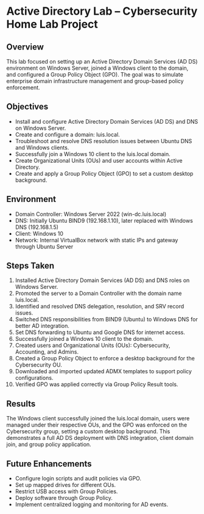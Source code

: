 # Active Directory Lab – Cybersecurity Home Lab Project

## Overview
This lab focused on setting up an Active Directory Domain Services (AD DS) environment on Windows Server, joined a Windows client to the domain, and configured a Group Policy Object (GPO). The goal was to simulate enterprise domain infrastructure management and group-based policy enforcement.

## Objectives
- Install and configure Active Directory Domain Services (AD DS) and DNS on Windows Server.
- Create and configure a domain: luis.local.
- Troubleshoot and resolve DNS resolution issues between Ubuntu DNS and Windows clients.
- Successfully join a Windows 10 client to the luis.local domain.
- Create Organizational Units (OUs) and user accounts within Active Directory.
- Create and apply a Group Policy Object (GPO) to set a custom desktop background.

## Environment
- Domain Controller: Windows Server 2022 (win-dc.luis.local)
- DNS: Initially Ubuntu BIND9 (192.168.1.10), later replaced with Windows DNS (192.168.1.5)
- Client: Windows 10
- Network: Internal VirtualBox network with static IPs and gateway through Ubuntu Server

## Steps Taken
1. Installed Active Directory Domain Services (AD DS) and DNS roles on Windows Server.
2. Promoted the server to a Domain Controller with the domain name luis.local.
3. Identified and resolved DNS delegation, resolution, and SRV record issues.
4. Switched DNS responsibilities from BIND9 (Ubuntu) to Windows DNS for better AD integration.
5. Set DNS forwarding to Ubuntu and Google DNS for internet access.
6. Successfully joined a Windows 10 client to the domain.
7. Created users and Organizational Units (OUs): Cybersecurity, Accounting, and Admins.
8. Created a Group Policy Object to enforce a desktop background for the Cybersecurity OU.
9. Downloaded and imported updated ADMX templates to support policy configurations.
10. Verified GPO was applied correctly via Group Policy Result tools.

## Results
The Windows client successfully joined the luis.local domain, users were managed under their respective OUs, and the GPO was enforced on the Cybersecurity group, setting a custom desktop background. This demonstrates a full AD DS deployment with DNS integration, client domain join, and group policy application.

## Future Enhancements
- Configure login scripts and audit policies via GPO.
- Set up mapped drives for different OUs.
- Restrict USB access with Group Policies.
- Deploy software through Group Policy.
- Implement centralized logging and monitoring for AD events.
